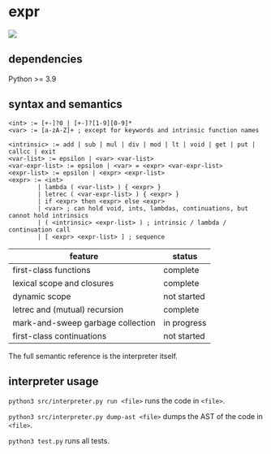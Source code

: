 # expr

![](https://github.com/sdingcn/expr/actions/workflows/auto-test.yml/badge.svg)

## dependencies

Python >= 3.9

## syntax and semantics

```
<int> := [+-]?0 | [+-]?[1-9][0-9]*
<var> := [a-zA-Z]+ ; except for keywords and intrinsic function names
```

```
<intrinsic> := add | sub | mul | div | mod | lt | void | get | put | callcc | exit
<var-list> := epsilon | <var> <var-list>
<var-expr-list> := epsilon | <var> = <expr> <var-expr-list>
<expr-list> := epsilon | <expr> <expr-list>
<expr> := <int>
        | lambda ( <var-list> ) { <expr> }
        | letrec ( <var-expr-list> ) { <expr> }
        | if <expr> then <expr> else <expr>
        | <var> ; can hold void, ints, lambdas, continuations, but cannot hold intrinsics
        | ( <intrinsic> <expr-list> ) ; intrinsic / lambda / continuation call
        | [ <expr> <expr-list> ] ; sequence
```

| feature | status |
| --- | --- |
| first-class functions | complete |
| lexical scope and closures | complete |
| dynamic scope | not started |
| letrec and (mutual) recursion | complete |
| mark-and-sweep garbage collection | in progress |
| first-class continuations | not started |

The full semantic reference is the interpreter itself.

## interpreter usage

`python3 src/interpreter.py run <file>` runs the code in `<file>`.

`python3 src/interpreter.py dump-ast <file>` dumps the AST of the code in `<file>`.

`python3 test.py` runs all tests.
